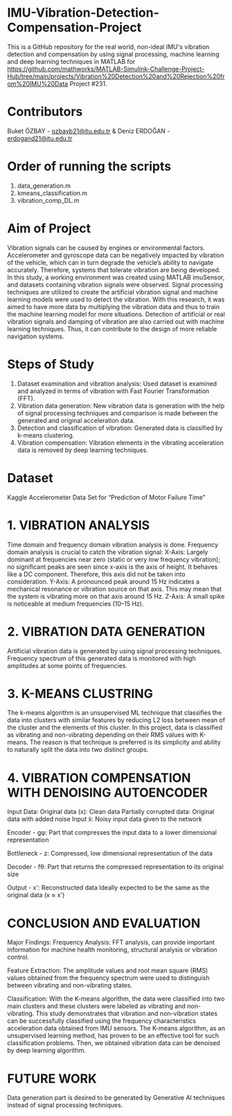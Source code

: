 # IMU-Vibration-Detection-Compensation-Project
This is a GitHub repository for the real world, non-ideal IMU's vibration detection and compensation by using signal processing, machine learning and deep learning techniques in MATLAB for https://github.com/mathworks/MATLAB-Simulink-Challenge-Project-Hub/tree/main/projects/Vibration%20Detection%20and%20Rejection%20from%20IMU%20Data Project #231.

# Contributors
Buket ÖZBAY - ozbayb21@itu.edu.tr & Deniz ERDOĞAN - erdogand21@itu.edu.tr

# Order of running the scripts

1.	data_generation.m
2.	kmeans_classification.m
3.	vibration_comp_DL.m

# Aim of Project
Vibration signals can be caused by engines or environmental factors. Accelerometer and gyroscope data can be negatively impacted by vibration of the vehicle, which can in turn degrade the vehicle’s ability to navigate accurately. 
Therefore, systems that tolerate vibration are being developed. 
In this study, a working environment was created using MATLAB imuSensor, and datasets containing vibration signals were observed.
Signal processing techniques are utilized to create the artificial vibration signal and machine learning models were used to detect the vibration. 
With this research, it was aimed to have more data by multiplying the vibration data and thus to train the machine learning model for more situations. 
Detection of artificial or real vibration signals and damping of vibration are also carried out with machine learning techniques. 
Thus, it can contribute to the design of more reliable navigation systems.

# Steps of Study
1. Dataset examination and vibration analysis: Used dataset is examined and analyzed in terms of vibration with Fast Fourier Transformation (FFT).
2. Vibration data generation: New vibration data is generation with the help of signal processing techniques and comparison is made between the generated and original acceleration data.
3. Detection and classification of vibration: Generated data is classified by k-means clustering.
4. Vibration compensation: Vibration elements in the vibrating acceleration data is removed by deep learning techniques.

# Dataset
Kaggle Accelerometer Data Set for “Prediction of Motor Failure Time”

# 1. VIBRATION ANALYSIS
Time domain and frequency domain vibration analysis is done. Frequency domain analysis is crucial to catch the vibration signal:
X-Axis: Largely dominant at frequencies near zero (static or very low frequency vibration); no significant peaks are seen since x-axis is the axis of height. It behaves like a DC component. Therefore, this axis did not be taken into consideration.
Y-Axis: A pronounced peak around 15 Hz indicates a mechanical resonance or vibration source on that axis. This may mean that the system is vibrating more on that axis around 15 Hz.
Z-Axis: A small spike is noticeable at medium frequencies (10–15 Hz).

# 2. VIBRATION DATA GENERATION
Artificial vibration data is generated by using signal processing techniques. Frequency spectrum of this generated data is monitored with high amplitudes at some points of frequencies.

# 3. K-MEANS CLUSTRING
The k-means algorithm is an unsupervised ML technique that classifies the data into clusters with similar features by reducing L2 loss between mean of the cluster and the elements of this cluster. In this project, data is classified as vibrating and non-vibrating depending on their RMS values with K-means. The reason is that technique is preferred is its simplicity and ability to naturally split the data into two distinct groups.

# 4. VIBRATION COMPENSATION WITH DENOISING AUTOENCODER
Input Data:
Original data (x): Clean data
Partially corrupted data: Original data with added noise
Input x̃: Noisy input data given to the network

Encoder - gφ:
Part that compresses the input data to a lower dimensional representation

Bottleneck - z:
Compressed, low dimensional representation of the data

Decoder - fθ:
Part that returns the compressed representation to its original size

Output - x':
Reconstructed data
Ideally expected to be the same as the original data (x ≈ x')

# CONCLUSION AND EVALUATION
Major Findings:
Frequency Analysis: FFT analysis, can provide important information for machine health monitoring, structural analysis or vibration control.

Feature Extraction: The amplitude values and root mean square (RMS) values obtained from the frequency spectrum were used to distinguish between vibrating and non-vibrating states.

Classification: With the K-means algorithm, the data were classified into two main clusters and these clusters were labeled as vibrating and non-vibrating.
This study demonstrates that vibration and non-vibration states can be successfully classified using the frequency characteristics acceleration data obtained from IMU sensors. The K-means algorithm, as an unsupervised learning method, has proven to be an effective tool for such classification problems. Then, we obtained vibration data can be denoised by deep learning algorithm.

# FUTURE WORK
Data generation part is desired to be generated by Generative AI techniques instead of signal processing techniques.
